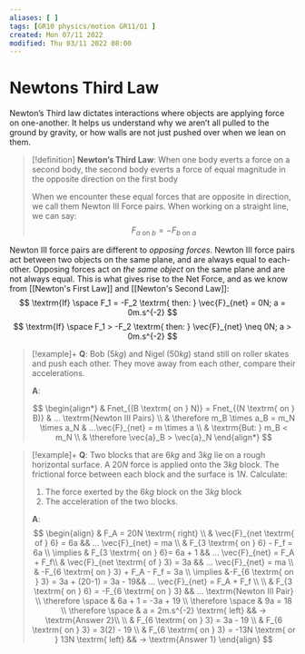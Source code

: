 ```yaml
---
aliases: [ ]
tags: [GR10 physics/motion GR11/Q1 ]
created: Mon 07/11 2022
modified: Thu 03/11 2022 08:00
---
```

# Newtons Third Law
Newton’s Third law dictates interactions where objects are applying force on one-another. It helps us understand why we aren’t all pulled to the ground by gravity, or how walls are not just pushed over when we lean on them. 

> [!definition]
> **Newton’s Third Law**: When one body everts a force on a second body, the second body everts a force of equal magnitude in the opposite direction on the first body 
>
> When we encounter these equal forces that are opposite in direction, we call them Newton III Force pairs. When working on a straight line, we can say:
> $$
> F_{a \textrm{ on } b} = - F_{b \textrm{ on } a}
> $$

Newton III force pairs are different to *opposing forces*. Newton III force pairs act between two objects on the same plane, and are always equal to each-other. Opposing forces act on *the same object* on the same plane and are not always equal. This is what gives rise to the Net Force, and as we know from [[Newton's First Law]] and [[Newton's Second Law]]:
$$
\textrm{If} \space F_1 = -F_2 \textrm{ then: } \vec{F}_{net} = 0N; a = 0m.s^{-2}
$$
$$
\textrm{If} \space F_1 > -F_2 \textrm{ then: } \vec{F}_{net} \neq 0N; a > 0m.s^{-2}
$$

> [!example]+
> **Q**: Bob ($5kg$) and Nigel ($50kg$) stand still on roller skates and push each other. They move away from each other, compare their accelerations.
>
> **A**: 
>
>
>$$
>\begin{align*}
>& Fnet_{(B \textrm{ on } N)} = Fnet_{(N \textrm{ on } B)} & ... \textrm{Newton III Pairs} \\
>& \therefore m_B \times a_B = m_N \times a_N & ...\vec{F}_{net} = m \times a \\
>& \textrm{But: } m_B < m_N \\
>& \therefore \vec{a}_B > \vec{a}_N
>\end{align*}
>$$

> [!example]+
> **Q**: Two blocks that are  $6kg$ and $3kg$ lie on a rough horizontal surface. A $20N$ force is applied onto the $3kg$ block. The frictional force between each block and the surface is $1N$. Calculate:
> 1. The force exerted by the $6kg$ block on the $3kg$ block
> 2. The acceleration of the two blocks. 
> 
> **A**: 
> $$
> \begin{align}
> & F_A = 20N \textrm{ right} \\
> & \vec{F}_{net \textrm{ of } 6} = 6a && ... \vec{F}_{net} = ma \\
> & F_{3 \textrm{ on } 6} - F_f = 6a \\
> \implies & F_{3 \textrm{ on } 6}= 6a + 1 && ... \vec{F}_{net} = F_A + F_f\\
> & \vec{F}_{net \textrm{ of } 3} = 3a && ... \vec{F}_{net} = ma \\
> & -F_{6 \textrm{ on } 3} + F_A - F_f = 3a \\
> \implies &-F_{6 \textrm{ on } 3} = 3a + (20-1) = 3a - 19&& ... \vec{F}_{net} = F_A + F_f \\
> \\
> & F_{3 \textrm{ on } 6} = -F_{6 \textrm{ on } 3} && ... \textrm{Newton III Pair} \\
> \therefore \space & 6a + 1 = -3a + 19 \\
> \therefore \space & 9a = 18 \\
> \therefore \space & a = 2m.s^{-2} \textrm{ left} && → \textrm{Answer 2}\\ 
> \\
> & F_{6 \textrm{ on } 3} = 3a - 19 \\
> & F_{6 \textrm{ on } 3} = 3(2) - 19 \\
> & F_{6 \textrm{ on } 3} = -13N \textrm{ or } 13N \textrm{ left} && → \textrm{Answer 1}
> \end{align} 
> $$
